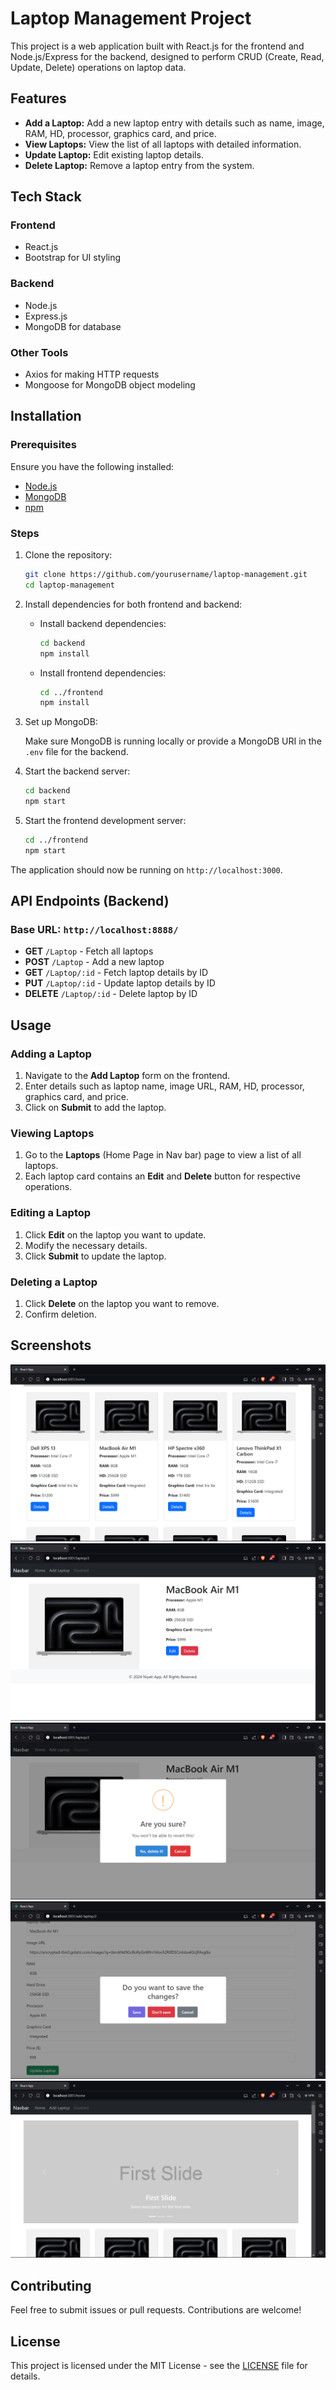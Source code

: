 # Laptop Management Project

This project is a web application built with React.js for the frontend and Node.js/Express for the backend, designed to perform CRUD (Create, Read, Update, Delete) operations on laptop data.

## Features

- **Add a Laptop:** Add a new laptop entry with details such as name, image, RAM, HD, processor, graphics card, and price.
- **View Laptops:** View the list of all laptops with detailed information.
- **Update Laptop:** Edit existing laptop details.
- **Delete Laptop:** Remove a laptop entry from the system.

## Tech Stack

### Frontend
- React.js
- Bootstrap for UI styling

### Backend
- Node.js
- Express.js
- MongoDB for database

### Other Tools
- Axios for making HTTP requests
- Mongoose for MongoDB object modeling

## Installation

### Prerequisites

Ensure you have the following installed:
- [Node.js](https://nodejs.org/)
- [MongoDB](https://www.mongodb.com/)
- [npm](https://www.npmjs.com/)

### Steps

1. Clone the repository:

    ```bash
    git clone https://github.com/yourusername/laptop-management.git
    cd laptop-management
    ```

2. Install dependencies for both frontend and backend:

    - Install backend dependencies:

      ```bash
      cd backend
      npm install
      ```

    - Install frontend dependencies:

      ```bash
      cd ../frontend
      npm install
      ```

3. Set up MongoDB:

    Make sure MongoDB is running locally or provide a MongoDB URI in the `.env` file for the backend.

4. Start the backend server:

    ```bash
    cd backend
    npm start
    ```

5. Start the frontend development server:

    ```bash
    cd ../frontend
    npm start
    ```

The application should now be running on `http://localhost:3000`.

## API Endpoints (Backend)

### Base URL: `http://localhost:8888/`

- **GET** `/Laptop` - Fetch all laptops
- **POST** `/Laptop` - Add a new laptop
- **GET** `/Laptop/:id` - Fetch laptop details by ID
- **PUT** `/Laptop/:id` - Update laptop details by ID
- **DELETE** `/Laptop/:id` - Delete laptop by ID

## Usage

### Adding a Laptop

1. Navigate to the **Add Laptop** form on the frontend.
2. Enter details such as laptop name, image URL, RAM, HD, processor, graphics card, and price.
3. Click on **Submit** to add the laptop.

### Viewing Laptops

1. Go to the **Laptops** (Home Page in Nav bar) page to view a list of all laptops.
2. Each laptop card contains an **Edit** and **Delete** button for respective operations.

### Editing a Laptop

1. Click **Edit** on the laptop you want to update.
2. Modify the necessary details.
3. Click **Submit** to update the laptop.

### Deleting a Laptop

1. Click **Delete** on the laptop you want to remove.
2. Confirm deletion.

## Screenshots

![Laptop Home Page](https://github.com/niyati1907/wt_submission/blob/main/photos/Screenshot%20(51).png)  
![Laptop Detail page](https://github.com/niyati1907/wt_submission/blob/main/photos/Screenshot%20(52).png)
![Laptop Delete Funtionality](https://github.com/niyati1907/wt_submission/blob/main/photos/Screenshot%20(53).png)
![Laptop Update Functionality](https://github.com/niyati1907/wt_submission/blob/main/photos/Screenshot%20(54).png)
![Laptop Home Page](https://github.com/niyati1907/wt_submission/blob/main/photos/Screenshot%20(55).png)
## Contributing

Feel free to submit issues or pull requests. Contributions are welcome!

## License

This project is licensed under the MIT License - see the [LICENSE](LICENSE) file for details.
